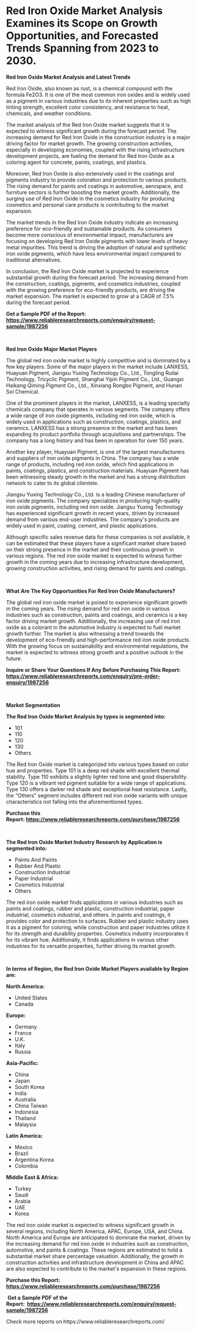 <p><h1>Red Iron Oxide Market Analysis Examines its Scope on Growth Opportunities, and Forecasted Trends Spanning from 2023 to 2030.</h1></p><p><strong>Red Iron Oxide Market Analysis and Latest Trends</strong></p>
<p><p>Red Iron Oxide, also known as rust, is a chemical compound with the formula Fe2O3. It is one of the most common iron oxides and is widely used as a pigment in various industries due to its inherent properties such as high tinting strength, excellent color consistency, and resistance to heat, chemicals, and weather conditions.</p><p>The market analysis of the Red Iron Oxide market suggests that it is expected to witness significant growth during the forecast period. The increasing demand for Red Iron Oxide in the construction industry is a major driving factor for market growth. The growing construction activities, especially in developing economies, coupled with the rising infrastructure development projects, are fueling the demand for Red Iron Oxide as a coloring agent for concrete, paints, coatings, and plastics.</p><p>Moreover, Red Iron Oxide is also extensively used in the coatings and pigments industry to provide coloration and protection to various products. The rising demand for paints and coatings in automotive, aerospace, and furniture sectors is further boosting the market growth. Additionally, the surging use of Red Iron Oxide in the cosmetics industry for producing cosmetics and personal care products is contributing to the market expansion.</p><p>The market trends in the Red Iron Oxide industry indicate an increasing preference for eco-friendly and sustainable products. As consumers become more conscious of environmental impact, manufacturers are focusing on developing Red Iron Oxide pigments with lower levels of heavy metal impurities. This trend is driving the adoption of natural and synthetic iron oxide pigments, which have less environmental impact compared to traditional alternatives.</p><p>In conclusion, the Red Iron Oxide market is projected to experience substantial growth during the forecast period. The increasing demand from the construction, coatings, pigments, and cosmetics industries, coupled with the growing preference for eco-friendly products, are driving the market expansion. The market is expected to grow at a CAGR of 7.5% during the forecast period.</p></p>
<p><strong>Get a Sample PDF of the Report:&nbsp; <a href="https://www.reliableresearchreports.com/enquiry/request-sample/1987256">https://www.reliableresearchreports.com/enquiry/request-sample/1987256</a></strong></p>
<p>&nbsp;</p>
<p><strong>Red Iron Oxide Major Market Players</strong></p>
<p><p>The global red iron oxide market is highly competitive and is dominated by a few key players. Some of the major players in the market include LANXESS, Huayuan Pigment, Jiangsu Yuxing Technology Co., Ltd., Tongling Ruilai Technology, Tricyclic Pigment, Shanghai Yipin Pigment Co., Ltd., Guangxi Haikang Qiming Pigment Co., Ltd., Xinxiang Rongbo Pigment, and Hunan Sol Chemical. </p><p>One of the prominent players in the market, LANXESS, is a leading specialty chemicals company that operates in various segments. The company offers a wide range of iron oxide pigments, including red iron oxide, which is widely used in applications such as construction, coatings, plastics, and ceramics. LANXESS has a strong presence in the market and has been expanding its product portfolio through acquisitions and partnerships. The company has a long history and has been in operation for over 150 years. </p><p>Another key player, Huayuan Pigment, is one of the largest manufacturers and suppliers of iron oxide pigments in China. The company has a wide range of products, including red iron oxide, which find applications in paints, coatings, plastics, and construction materials. Huayuan Pigment has been witnessing steady growth in the market and has a strong distribution network to cater to its global clientele.</p><p>Jiangsu Yuxing Technology Co., Ltd. is a leading Chinese manufacturer of iron oxide pigments. The company specializes in producing high-quality iron oxide pigments, including red iron oxide. Jiangsu Yuxing Technology has experienced significant growth in recent years, driven by increased demand from various end-user industries. The company's products are widely used in paint, coating, cement, and plastic applications.</p><p>Although specific sales revenue data for these companies is not available, it can be estimated that these players have a significant market share based on their strong presence in the market and their continuous growth in various regions. The red iron oxide market is expected to witness further growth in the coming years due to increasing infrastructure development, growing construction activities, and rising demand for paints and coatings.</p></p>
<p>&nbsp;</p>
<p><strong>What Are The Key Opportunities For Red Iron Oxide Manufacturers?</strong></p>
<p><p>The global red iron oxide market is poised to experience significant growth in the coming years. The rising demand for red iron oxide in various industries such as construction, paints and coatings, and ceramics is a key factor driving market growth. Additionally, the increasing use of red iron oxide as a colorant in the automotive industry is expected to fuel market growth further. The market is also witnessing a trend towards the development of eco-friendly and high-performance red iron oxide products. With the growing focus on sustainability and environmental regulations, the market is expected to witness strong growth and a positive outlook in the future.</p></p>
<p><strong>Inquire or Share Your Questions If Any Before Purchasing This Report: <a href="https://www.reliableresearchreports.com/enquiry/pre-order-enquiry/1987256">https://www.reliableresearchreports.com/enquiry/pre-order-enquiry/1987256</a></strong></p>
<p>&nbsp;</p>
<p><strong>Market Segmentation</strong></p>
<p><strong>The Red Iron Oxide Market Analysis by types is segmented into:</strong></p>
<p><ul><li>101</li><li>110</li><li>120</li><li>130</li><li>Others</li></ul></p>
<p><p>The Red Iron Oxide market is categorized into various types based on color hue and properties. Type 101 is a deep red shade with excellent thermal stability. Type 110 exhibits a slightly lighter red tone and good dispersibility. Type 120 is a vibrant red pigment suitable for a wide range of applications. Type 130 offers a darker red shade and exceptional heat resistance. Lastly, the "Others" segment includes different red iron oxide variants with unique characteristics not falling into the aforementioned types.</p></p>
<p><strong>Purchase this Report:&nbsp;<a href="https://www.reliableresearchreports.com/purchase/1987256">https://www.reliableresearchreports.com/purchase/1987256</a></strong></p>
<p>&nbsp;</p>
<p><strong>The Red Iron Oxide Market Industry Research by Application is segmented into:</strong></p>
<p><ul><li>Paints And Paints</li><li>Rubber And Plastic</li><li>Construction Industrial</li><li>Paper Industrial</li><li>Cosmetics Industrial</li><li>Others</li></ul></p>
<p><p>The red iron oxide market finds applications in various industries such as paints and coatings, rubber and plastic, construction industrial, paper industrial, cosmetics industrial, and others. In paints and coatings, it provides color and protection to surfaces. Rubber and plastic industry uses it as a pigment for coloring, while construction and paper industries utilize it for its strength and durability properties. Cosmetics industry incorporates it for its vibrant hue. Additionally, it finds applications in various other industries for its versatile properties, further driving its market growth.</p></p>
<p>&nbsp;</p>
<p><strong>In terms of Region, the Red Iron Oxide Market Players available by Region are:</strong></p>
<p>
    <p> <strong> North America: </strong>
        <ul>
            <li>United States</li>
            <li>Canada</li>
        </ul>
        </p> 
    <p> <strong> Europe: </strong>
        <ul>
            <li>Germany</li>
            <li>France</li>
            <li>U.K.</li>
            <li>Italy</li>
            <li>Russia</li>
        </ul>
        </p> 
    <p> <strong> Asia-Pacific: </strong>
        <ul>
            <li>China</li>
            <li>Japan</li>
            <li>South Korea</li>
            <li>India</li>
            <li>Australia</li>
            <li>China Taiwan</li>
            <li>Indonesia</li>
            <li>Thailand</li>
            <li>Malaysia</li>
        </ul>
        </p> 
    <p> <strong> Latin America: </strong>
        <ul>
            <li>Mexico</li>
            <li>Brazil</li>
            <li>Argentina Korea</li>
            <li>Colombia</li>
        </ul>
        </p> 
    <p> <strong> Middle East & Africa: </strong>
        <ul>
            <li>Turkey</li>
            <li>Saudi</li>
            <li>Arabia</li>
            <li>UAE</li>
            <li>Korea</li>
        </ul>
    </p>
    </p>
<p><p>The red iron oxide market is expected to witness significant growth in several regions, including North America, APAC, Europe, USA, and China. North America and Europe are anticipated to dominate the market, driven by the increasing demand for red iron oxide in industries such as construction, automotive, and paints & coatings. These regions are estimated to hold a substantial market share percentage valuation. Additionally, the growth in construction activities and infrastructure development in China and APAC are also expected to contribute to the market's expansion in these regions.</p></p>
<p><strong>Purchase this Report: <a href="https://www.reliableresearchreports.com/purchase/1987256">https://www.reliableresearchreports.com/purchase/1987256</a></strong></p>
<p>&nbsp;<strong>Get a Sample PDF of the Report:&nbsp;&nbsp;<a href="https://www.reliableresearchreports.com/enquiry/request-sample/1987256">https://www.reliableresearchreports.com/enquiry/request-sample/1987256</a></strong></p>
<p><strong></strong></p>
<p>Check more reports on https://www.reliableresearchreports.com/</p>